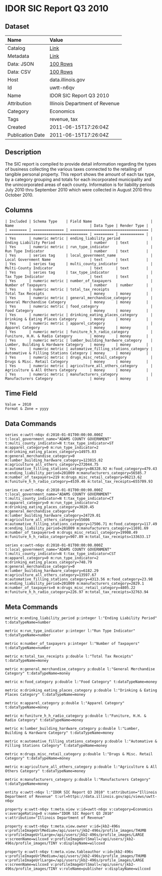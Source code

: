 # IDOR SIC Report Q3 2010

## Dataset

| Name | Value |
| :--- | :---- |
| Catalog | [Link](https://catalog.data.gov/dataset/idor-sic-report-q3-2010-95c27) |
| Metadata | [Link](https://data.illinois.gov/api/views/uwtt-n6qv) |
| Data: JSON | [100 Rows](https://data.illinois.gov/api/views/uwtt-n6qv/rows.json?max_rows=100) |
| Data: CSV | [100 Rows](https://data.illinois.gov/api/views/uwtt-n6qv/rows.csv?max_rows=100) |
| Host | data.illinois.gov |
| Id | uwtt-n6qv |
| Name | IDOR SIC Report Q3 2010 |
| Attribution | Illinois Department of Revenue |
| Category | Economics |
| Tags | revenue, tax |
| Created | 2011-06-15T17:26:04Z |
| Publication Date | 2011-06-15T17:26:04Z |

## Description

The SIC report is compiled to provide detail information regarding the types of business collecting the various taxes connected to the retailing of tangible personal property. This report shows the amount of each tax type, by a category grouping and totals for each incorporated municipality and the unincorporated areas of each county.   Information is for liability periods July 2010 thru September 2010 which were collected in August 2010 thru October 2010.

## Columns

```ls
| Included | Schema Type    | Field Name                           | Name                                   | Data Type | Render Type |
| ======== | ============== | ==================================== | ====================================== | ========= | =========== |
| Yes      | numeric metric | ending_liability_period              | Ending Liability Period                | number    | text        |
| Yes      | numeric metric | run_type_indicator                   | Run Type Indicator                     | number    | text        |
| Yes      | series tag     | local_government_name                | Local Government Name                  | text      | text        |
| Yes      | series tag     | multi_county_indicator               | Multi-County Indicator                 | text      | text        |
| Yes      | series tag     | tax_type_indicator                   | Tax Type Indicator                     | text      | text        |
| Yes      | numeric metric | number_of_taxpayers                  | Number of Taxpayers                    | number    | number      |
| Yes      | numeric metric | total_tax_receipts                   | Total Tax Receipts                     | money     | money       |
| Yes      | numeric metric | general_merchandise_category         | General Merchandise Category           | money     | money       |
| Yes      | numeric metric | food_category                        | Food Category                          | money     | money       |
| Yes      | numeric metric | drinking_eating_places_category      | Drinking & Eating Places Category      | money     | money       |
| Yes      | numeric metric | apparel_category                     | Apparel Category                       | money     | money       |
| Yes      | numeric metric | funiture_h_h_radio_category          | Funiture, H.H. & Radio Category        | money     | money       |
| Yes      | numeric metric | lumber_building_hardware_category    | Lumber, Building & Hardware Category   | money     | money       |
| Yes      | numeric metric | automative_filling_stations_category | Automative & Filling Stations Category | money     | money       |
| Yes      | numeric metric | drugs_misc_retail_category           | Drugs & Misc. Retail Category          | money     | money       |
| Yes      | numeric metric | agriculture_all_others_category      | Agriculture & All Others Category      | money     | money       |
| Yes      | numeric metric | manufacturers_category               | Manufacturers Category                 | money     | money       |
```

## Time Field

```ls
Value = 2010
Format & Zone = yyyy
```

## Data Commands

```ls
series e:uwtt-n6qv d:2010-01-01T00:00:00.000Z t:local_government_name="ADAMS COUNTY GOVERNMENT" t:multi_county_indicator=N t:tax_type_indicator=ST m:apparel_category=0 m:run_type_indicator=2 m:drinking_eating_places_category=14975.03 m:general_merchandise_category=0 m:lumber_building_hardware_category=123815.82 m:agriculture_all_others_category=272044.75 m:automative_filling_stations_category=86328.92 m:food_category=479.43 m:ending_liability_period=201009 m:manufacturers_category=56585.7 m:number_of_taxpayers=219 m:drugs_misc_retail_category=96213.62 m:funiture_h_h_radio_category=4539.46 m:total_tax_receipts=655709.93

series e:uwtt-n6qv d:2010-01-01T00:00:00.000Z t:local_government_name="ADAMS COUNTY GOVERNMENT" t:multi_county_indicator=N t:tax_type_indicator=CT m:apparel_category=0 m:run_type_indicator=2 m:drinking_eating_places_category=3020.45 m:general_merchandise_category=0 m:lumber_building_hardware_category=24729.01 m:agriculture_all_others_category=55606 m:automative_filling_stations_category=17506.71 m:food_category=117.49 m:ending_liability_period=201009 m:manufacturers_category=11691.69 m:number_of_taxpayers=0 m:drugs_misc_retail_category=19908.49 m:funiture_h_h_radio_category=907.89 m:total_tax_receipts=133633.17

series e:uwtt-n6qv d:2010-01-01T00:00:00.000Z t:local_government_name="ADAMS COUNTY GOVERNMENT" t:multi_county_indicator=N t:tax_type_indicator=CST m:apparel_category=0 m:run_type_indicator=2 m:drinking_eating_places_category=748.79 m:general_merchandise_category=0 m:lumber_building_hardware_category=6182.29 m:agriculture_all_others_category=13597.67 m:automative_filling_stations_category=4313.56 m:food_category=23.98 m:ending_liability_period=201009 m:manufacturers_category=2829.1 m:number_of_taxpayers=0 m:drugs_misc_retail_category=4805.22 m:funiture_h_h_radio_category=226.97 m:total_tax_receipts=32763.94
```

## Meta Commands

```ls
metric m:ending_liability_period p:integer l:"Ending Liability Period" t:dataTypeName=number

metric m:run_type_indicator p:integer l:"Run Type Indicator" t:dataTypeName=number

metric m:number_of_taxpayers p:integer l:"Number of Taxpayers" t:dataTypeName=number

metric m:total_tax_receipts p:double l:"Total Tax Receipts" t:dataTypeName=money

metric m:general_merchandise_category p:double l:"General Merchandise Category" t:dataTypeName=money

metric m:food_category p:double l:"Food Category" t:dataTypeName=money

metric m:drinking_eating_places_category p:double l:"Drinking & Eating Places Category" t:dataTypeName=money

metric m:apparel_category p:double l:"Apparel Category" t:dataTypeName=money

metric m:funiture_h_h_radio_category p:double l:"Funiture, H.H. & Radio Category" t:dataTypeName=money

metric m:lumber_building_hardware_category p:double l:"Lumber, Building & Hardware Category" t:dataTypeName=money

metric m:automative_filling_stations_category p:double l:"Automative & Filling Stations Category" t:dataTypeName=money

metric m:drugs_misc_retail_category p:double l:"Drugs & Misc. Retail Category" t:dataTypeName=money

metric m:agriculture_all_others_category p:double l:"Agriculture & All Others Category" t:dataTypeName=money

metric m:manufacturers_category p:double l:"Manufacturers Category" t:dataTypeName=money

entity e:uwtt-n6qv l:"IDOR SIC Report Q3 2010" t:attribution="Illinois Department of Revenue" t:url=https://data.illinois.gov/api/views/uwtt-n6qv

property e:uwtt-n6qv t:meta.view v:id=uwtt-n6qv v:category=Economics v:averageRating=0 v:name="IDOR SIC Report Q3 2010" v:attribution="Illinois Department of Revenue"

property e:uwtt-n6qv t:meta.view.owner v:id=jkb2-496s v:profileImageUrlMedium=/api/users/jkb2-496s/profile_images/THUMB v:profileImageUrlLarge=/api/users/jkb2-496s/profile_images/LARGE v:screenName=wilcoxd v:profileImageUrlSmall=/api/users/jkb2-496s/profile_images/TINY v:displayName=wilcoxd

property e:uwtt-n6qv t:meta.view.tableauthor v:id=jkb2-496s v:profileImageUrlMedium=/api/users/jkb2-496s/profile_images/THUMB v:profileImageUrlLarge=/api/users/jkb2-496s/profile_images/LARGE v:screenName=wilcoxd v:profileImageUrlSmall=/api/users/jkb2-496s/profile_images/TINY v:roleName=publisher v:displayName=wilcoxd
```